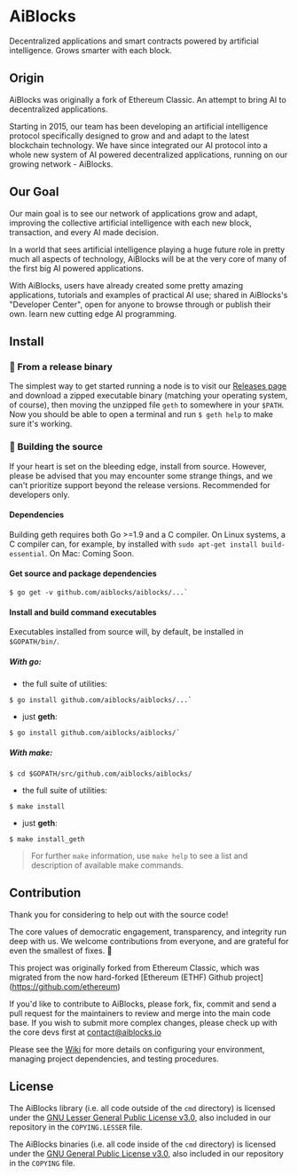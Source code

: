 # AiBlocks
Decentralized applications and smart contracts powered by artificial intelligence. Grows smarter with each block. 

## Origin
AiBlocks was originally a fork of Ethereum Classic. An attempt to bring AI to decentralized applications.

Starting in 2015, our team has been developing an artificial intelligence protocol specifically designed to grow and and adapt to the latest blockchain technology. We have since integrated our AI protocol into a whole new system of AI powered decentralized applications, running on our growing network - AiBlocks.

## Our Goal

Our main goal is to see our network of applications grow and adapt, improving the collective artificial intelligence with each new block, transaction, and every AI made decision.

In a world that sees artificial intelligence playing a huge future role in pretty much all aspects of technology, AiBlocks will be at the very core of many of the first big AI powered applications.

With AiBlocks, users have already created some pretty amazing applications, tutorials and examples of practical AI use; shared in AiBlocks's "Developer Center", open for anyone to browse through or publish their own. learn new cutting edge AI programming.

## Install

### :rocket: From a release binary
The simplest way to get started running a node is to visit our [Releases page](https://github.com/aiblocks/aiblocks/releases) and download a zipped executable binary (matching your operating system, of course), then moving the unzipped file `geth` to somewhere in your `$PATH`. Now you should be able to open a terminal and run `$ geth help` to make sure it's working.

### :hammer: Building the source

If your heart is set on the bleeding edge, install from source. However, please be advised that you may encounter some strange things, and we can't prioritize support beyond the release versions. Recommended for developers only.

#### Dependencies
Building geth requires both Go >=1.9 and a C compiler. On Linux systems,
a C compiler can, for example, by installed with `sudo apt-get install
build-essential`. On Mac: Coming Soon.

#### Get source and package dependencies
```
$ go get -v github.com/aiblocks/aiblocks/...`
```

#### Install and build command executables

Executables installed from source will, by default, be installed in `$GOPATH/bin/`.

##### With go:

- the full suite of utilities:
```
$ go install github.com/aiblocks/aiblocks/...`
```

- just __geth__:
```
$ go install github.com/aiblocks/aiblocks/`
```

##### With make:
```
$ cd $GOPATH/src/github.com/aiblocks/aiblocks/
```

- the full suite of utilities:
```
$ make install
```

- just __geth__:
```
$ make install_geth
```

> For further `make` information, use `make help` to see a list and description of available make
> commands.

## Contribution

Thank you for considering to help out with the source code!

The core values of democratic engagement, transparency, and integrity run deep with us. We welcome contributions from everyone, and are grateful for even the smallest of fixes.  :clap:

This project was originally forked from Ethereum Classic, which was migrated from the now hard-forked [Ethereum (ETHF) Github project] (https://github.com/ethereum)

If you'd like to contribute to AiBlocks, please fork, fix, commit and send a pull request for the maintainers to review and merge into the main code base. If you wish to submit more complex changes, please check up with the core devs first at contact@aiblocks.io

Please see the [Wiki](https://github.com/ethereumproject/go-ethereum/wiki) for more details on configuring your environment, managing project dependencies, and testing procedures.

## License

The AiBlocks library (i.e. all code outside of the `cmd` directory) is licensed under the [GNU Lesser General Public License v3.0](http://www.gnu.org/licenses/lgpl-3.0.en.html), also included in our repository in the `COPYING.LESSER` file.

The AiBlocks binaries (i.e. all code inside of the `cmd` directory) is licensed under the [GNU General Public License v3.0](http://www.gnu.org/licenses/gpl-3.0.en.html), also included in our repository in the `COPYING` file.
